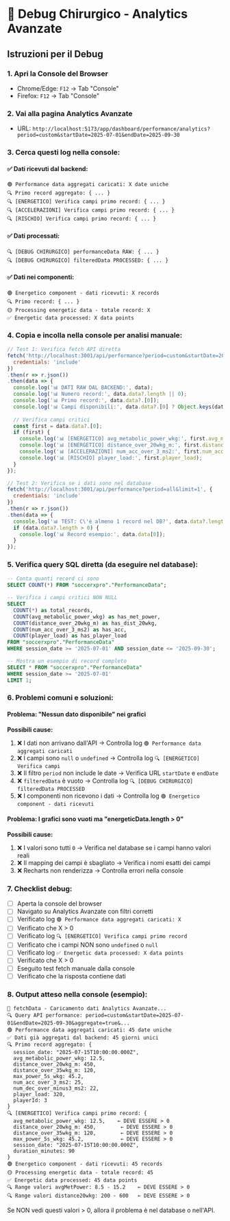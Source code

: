 # 🔬 Debug Chirurgico - Analytics Avanzate

## Istruzioni per il Debug

### 1. Apri la Console del Browser
- Chrome/Edge: `F12` → Tab "Console"
- Firefox: `F12` → Tab "Console"

### 2. Vai alla pagina Analytics Avanzate
- URL: `http://localhost:5173/app/dashboard/performance/analytics?period=custom&startDate=2025-07-01&endDate=2025-09-30`

### 3. Cerca questi log nella console:

#### ✅ Dati ricevuti dal backend:
```
🟢 Performance data aggregati caricati: X date uniche
🔍 Primo record aggregato: { ... }
🔍 [ENERGETICO] Verifica campi primo record: { ... }
🔍 [ACCELERAZIONI] Verifica campi primo record: { ... }
🔍 [RISCHIO] Verifica campi primo record: { ... }
```

#### ✅ Dati processati:
```
🔍 [DEBUG CHIRURGICO] performanceData RAW: { ... }
🔍 [DEBUG CHIRURGICO] filteredData PROCESSED: { ... }
```

#### ✅ Dati nei componenti:
```
🟢 Energetico component - dati ricevuti: X records
🔍 Primo record: { ... }
🟡 Processing energetic data - totale record: X
✅ Energetic data processed: X data points
```

### 4. Copia e incolla nella console per analisi manuale:

```javascript
// Test 1: Verifica fetch API diretta
fetch('http://localhost:3001/api/performance?period=custom&startDate=2025-07-01&endDate=2025-09-30&aggregate=true', {
  credentials: 'include'
})
.then(r => r.json())
.then(data => {
  console.log('📊 DATI RAW DAL BACKEND:', data);
  console.log('📊 Numero record:', data.data?.length || 0);
  console.log('📊 Primo record:', data.data?.[0]);
  console.log('📊 Campi disponibili:', data.data?.[0] ? Object.keys(data.data[0]) : 'NESSUN DATO');
  
  // Verifica campi critici
  const first = data.data?.[0];
  if (first) {
    console.log('📊 [ENERGETICO] avg_metabolic_power_wkg:', first.avg_metabolic_power_wkg);
    console.log('📊 [ENERGETICO] distance_over_20wkg_m:', first.distance_over_20wkg_m);
    console.log('📊 [ACCELERAZIONI] num_acc_over_3_ms2:', first.num_acc_over_3_ms2);
    console.log('📊 [RISCHIO] player_load:', first.player_load);
  }
});

// Test 2: Verifica se i dati sono nel database
fetch('http://localhost:3001/api/performance?period=all&limit=1', {
  credentials: 'include'
})
.then(r => r.json())
.then(data => {
  console.log('📊 TEST: C\'è almeno 1 record nel DB?', data.data?.length > 0 ? 'SÌ ✅' : 'NO ❌');
  if (data.data?.length > 0) {
    console.log('📊 Record esempio:', data.data[0]);
  }
});
```

### 5. Verifica query SQL diretta (da eseguire nel database):

```sql
-- Conta quanti record ci sono
SELECT COUNT(*) FROM "soccerxpro"."PerformanceData";

-- Verifica i campi critici NON NULL
SELECT 
  COUNT(*) as total_records,
  COUNT(avg_metabolic_power_wkg) as has_met_power,
  COUNT(distance_over_20wkg_m) as has_dist_20wkg,
  COUNT(num_acc_over_3_ms2) as has_acc,
  COUNT(player_load) as has_player_load
FROM "soccerxpro"."PerformanceData"
WHERE session_date >= '2025-07-01' AND session_date <= '2025-09-30';

-- Mostra un esempio di record completo
SELECT * FROM "soccerxpro"."PerformanceData" 
WHERE session_date >= '2025-07-01' 
LIMIT 1;
```

### 6. Problemi comuni e soluzioni:

#### Problema: "Nessun dato disponibile" nei grafici
**Possibili cause:**
1. ❌ I dati non arrivano dall'API → Controlla log `🟢 Performance data aggregati caricati`
2. ❌ I campi sono `null` o `undefined` → Controlla log `🔍 [ENERGETICO] Verifica campi`
3. ❌ Il filtro `period` non include le date → Verifica URL `startDate` e `endDate`
4. ❌ `filteredData` è vuoto → Controlla log `🔍 [DEBUG CHIRURGICO] filteredData PROCESSED`
5. ❌ I componenti non ricevono i dati → Controlla log `🟢 Energetico component - dati ricevuti`

#### Problema: I grafici sono vuoti ma "energeticData.length > 0"
**Possibili cause:**
1. ❌ I valori sono tutti `0` → Verifica nel database se i campi hanno valori reali
2. ❌ Il mapping dei campi è sbagliato → Verifica i nomi esatti dei campi
3. ❌ Recharts non renderizza → Controlla errori nella console

### 7. Checklist debug:

- [ ] Aperta la console del browser
- [ ] Navigato su Analytics Avanzate con filtri corretti
- [ ] Verificato log `🟢 Performance data aggregati caricati: X`
- [ ] Verificato che X > 0
- [ ] Verificato log `🔍 [ENERGETICO] Verifica campi primo record`
- [ ] Verificato che i campi NON sono `undefined` o `null`
- [ ] Verificato log `✅ Energetic data processed: X data points`
- [ ] Verificato che X > 0
- [ ] Eseguito test fetch manuale dalla console
- [ ] Verificato che la risposta contiene dati

### 8. Output atteso nella console (esempio):

```
🔄 fetchData - Caricamento dati Analytics Avanzate...
🔍 Query API performance: period=custom&startDate=2025-07-01&endDate=2025-09-30&aggregate=true&...
🟢 Performance data aggregati caricati: 45 date uniche
✅ Dati già aggregati dal backend: 45 giorni unici
🔍 Primo record aggregato: {
  session_date: "2025-07-15T10:00:00.000Z",
  avg_metabolic_power_wkg: 12.5,
  distance_over_20wkg_m: 450,
  distance_over_35wkg_m: 120,
  max_power_5s_wkg: 45.2,
  num_acc_over_3_ms2: 25,
  num_dec_over_minus3_ms2: 22,
  player_load: 320,
  playerId: 3
}
🔍 [ENERGETICO] Verifica campi primo record: {
  avg_metabolic_power_wkg: 12.5,    ← DEVE ESSERE > 0
  distance_over_20wkg_m: 450,        ← DEVE ESSERE > 0
  distance_over_35wkg_m: 120,        ← DEVE ESSERE > 0
  max_power_5s_wkg: 45.2,            ← DEVE ESSERE > 0
  session_date: "2025-07-15T10:00:00.000Z",
  duration_minutes: 90
}
🟢 Energetico component - dati ricevuti: 45 records
🟡 Processing energetic data - totale record: 45
✅ Energetic data processed: 45 data points
🔍 Range valori avgMetPower: 8.5 - 15.2    ← DEVE ESSERE > 0
🔍 Range valori distance20wkg: 200 - 600   ← DEVE ESSERE > 0
```

Se NON vedi questi valori > 0, allora il problema è nel database o nell'API.


























